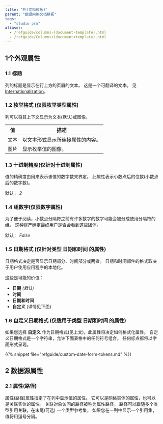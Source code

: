 ```yaml
---
title: "列(文档模板)"
parent: "数据网格文档模板"
tags:
  - "studio pro"
aliases:
  - /refguide/columns-(document-template).html
  - /refguide/Columns+(document+template).html
---
```


## 1个外观属性

### 1.1 标题

列的标题是显示在行上方的页眉的文本。 这是一个可翻译的文本。 见 [Internationalization](translatable-texts)。

### 1.2 枚举格式 (仅限枚举类型属性)

列可以将其上下文显示为文本(默认)或图像。

| 值  | 描述               |
| -- | ---------------- |
| 文本 | 以文本形式显示所连接属性的内容。 |
| 图片 | 显示枚举值的图像。        |

### 1.3 十进制精度(仅针对十进制属性)

值的精确度由用来表示该值的数字数来界定。 此属性表示小数点后的位数(小数点后的数字数)。

默认： *2*

### 1.4 组数字(仅限数字属性)

为了便于阅读，小数点分隔符之前有许多数字的数字可能会被分成使用分隔符的组。 这种财产确定最终用户是否会看到这些团体。

默认： *False*

### 1.5 日期格式 (仅针对类型 **日期和时间** 的属性)

日期格式决定是否显示日期部分、时间部分或两者。 日期和时间部件的格式取决于用户使用应用程序的本地化。

这些是可能的价值：

* **日期** *(默认)*
* **时间**
* **日期和时间**
* **自定义** (详情见下面)

### 1.6 自定义日期格式 (仅适用于类型 **日期和时间** 的属性)

如果您选择 **自定义** 作为日期格式(见上文)，此属性将决定如何格式化属性。 自定义日期格式是一个字符串，允许下面表格中的任何符号组合。 任何标点都将以字面形式呈现。

{{% snippet file="refguide/custom-date-form-tokens.md" %}}

## 2 数据源属性

### 2.1 属性(路径)

属性(路径)属性指定了在列中显示值的属性。 它可以是网格实体的属性，也可以是关联实体的属性。 关联对象访问的路径被称为属性路径。 路径可以跟随多个类型引用关联，在末尾(可选) 一个类型参考集。 如果您在一列中显示一个引用集，值将用逗号分隔。
